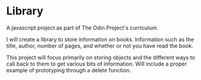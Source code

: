 # Library
A javascript project as part of The Odin Project's curriculum.   

I will create a library to store information on books.
  Information such as the title, author, number of pages,
  and whether or not you have read the book.

This project will focus primarily on storing objects and 
  the different ways to call back to them to get various bits
  of information. Will include a proper example of prototyping
  through a delete function.

